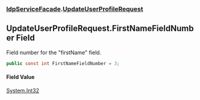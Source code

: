 ### [IdpServiceFacade](../index.md 'IdpServiceFacade').[UpdateUserProfileRequest](index.md 'IdpServiceFacade\.UpdateUserProfileRequest')

## UpdateUserProfileRequest\.FirstNameFieldNumber Field

Field number for the "firstName" field\.

```csharp
public const int FirstNameFieldNumber = 3;
```

#### Field Value
[System\.Int32](https://learn.microsoft.com/en-us/dotnet/api/system.int32 'System\.Int32')
